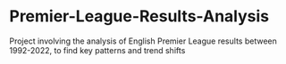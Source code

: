# Premier-League-Results-Analysis
Project involving the analysis of English Premier League results between 1992-2022, to find key patterns and trend shifts
